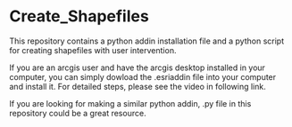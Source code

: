 # Create_Shapefiles
This repository contains a python addin installation file and a python script for creating shapefiles with user intervention.

If you are an arcgis user and have the arcgis desktop installed in your computer, you can simply dowload the .esriaddin file into your computer and install it. For detailed steps, please see the video in following link.

If you are looking for making a similar python addin, .py file in this repository could be a great resource.

